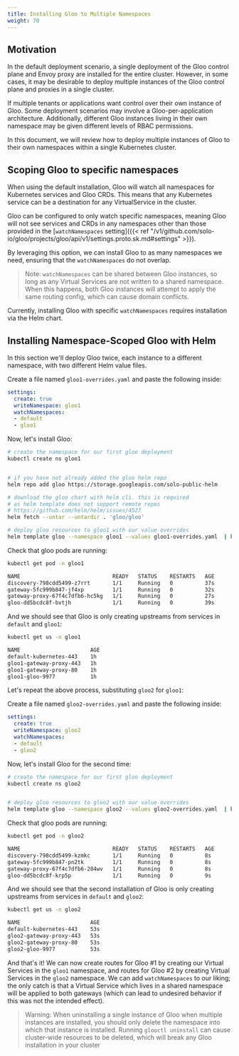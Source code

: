 ```yaml
---
title: Installing Gloo to Multiple Namespaces
weight: 70
---
```


## Motivation


In the default deployment scenario, a single deployment of the Gloo control plane and Envoy proxy are installed for the entire cluster. However, in some cases, it may be desirable to deploy multiple instances of the Gloo control plane and proxies in a single cluster.

If multiple tenants or applications want control over their own instance of Gloo. Some deployment scenarios may involve a Gloo-per-application architecture. Additionally, different Gloo instances living in their own namespace may be given different levels of RBAC permissions.

In this document, we will review how to deploy multiple instances of Gloo to their own namespaces within a single Kubernetes cluster. 

## Scoping Gloo to specific namespaces

When using the default installation, Gloo will watch all namespaces for Kubernetes services and Gloo CRDs. This means that any Kubernetes service can be a destination for any VirtualService in the cluster.

Gloo can be configured to only watch specific namespaces, meaning Gloo will not see services and CRDs in any namespaces other than those provided in the [`watchNamespaces` setting]({{< ref "/v1/github.com/solo-io/gloo/projects/gloo/api/v1/settings.proto.sk.md#settings" >}}).

By leveraging this option, we can install Gloo to as many namespaces we need, ensuring that the `watchNamespaces` do not overlap.

> Note: `watchNamespaces` can be shared between Gloo instances, so long as any Virtual Services are not written to a shared namespace. When this happens, both Gloo instances will attempt to apply the same routing config, which can cause domain conflicts.

Currently, installing Gloo with specific `watchNamespaces` requires installation via the Helm chart.

## Installing Namespace-Scoped Gloo with Helm

In this section we'll deploy Gloo twice, each instance to a different namespace, with two different Helm value files.

Create a file named `gloo1-overrides.yaml` and paste the following inside:

```yaml
settings:
  create: true
  writeNamespace: gloo1
  watchNamespaces:
  - default
  - gloo1
```

Now, let's install Gloo:

```bash
# create the namespace for our first gloo deployment
kubectl create ns gloo1


# if you have not already added the gloo helm repo
helm repo add gloo https://storage.googleapis.com/solo-public-helm

# download the gloo chart with helm cli. this is required 
# as helm template does not support remote repos
# https://github.com/helm/helm/issues/4527
helm fetch --untar --untardir . 'gloo/gloo'

# deploy gloo resources to gloo1 with our value overrides
helm template gloo --namespace gloo1 --values gloo1-overrides.yaml  | k apply -f - -n gloo1

```

Check that gloo pods are running: 

```bash
kubectl get pod -n gloo1
```

```bash
NAME                             READY   STATUS    RESTARTS   AGE
discovery-798cdd5499-z7rrt       1/1     Running   0          37s
gateway-5fc999b847-jf4xp         1/1     Running   0          32s
gateway-proxy-67f4c7dfb6-hc5kg   1/1     Running   0          27s
gloo-dd5bcdc8f-bvtjh             1/1     Running   0          39s
```

And we should see that Gloo is only creating upstreams from services in `default` and `gloo1`:

```bash
kubectl get us -n gloo1                                              
```

```bash
NAME                      AGE
default-kubernetes-443    1h
gloo1-gateway-proxy-443   1h
gloo1-gateway-proxy-80    1h
gloo1-gloo-9977           1h
```

Let's repeat the above process, substituting `gloo2` for `gloo1`:

Create a file named `gloo2-overrides.yaml` and paste the following inside:

```yaml
settings:
  create: true
  writeNamespace: gloo2
  watchNamespaces:
  - default
  - gloo2
```

Now, let's install Gloo for the second time:

```bash
# create the namespace for our first gloo deployment
kubectl create ns gloo2


# deploy gloo resources to gloo2 with our value overrides
helm template gloo --namespace gloo2 --values gloo2-overrides.yaml  | k apply -f - -n gloo2

```

Check that gloo pods are running: 

```bash
kubectl get pod -n gloo2
```

```bash
NAME                             READY   STATUS    RESTARTS   AGE
discovery-798cdd5499-kzmkc       1/1     Running   0          8s
gateway-5fc999b847-pn2tk         1/1     Running   0          8s
gateway-proxy-67f4c7dfb6-284wv   1/1     Running   0          8s
gloo-dd5bcdc8f-krp5p             1/1     Running   0          9s
```

And we should see that the second installation of Gloo is only creating upstreams from services in `default` and `gloo2`:

```bash
kubectl get us -n gloo2
```

```bash
NAME                      AGE
default-kubernetes-443    53s
gloo2-gateway-proxy-443   53s
gloo2-gateway-proxy-80    53s
gloo2-gloo-9977           53s
```

And that's it! We can now create routes for Gloo #1 by creating our Virtual Services in the `gloo1` namespace, and routes for Gloo #2 by creating Virtual Services in the `gloo2` namespace. We can add `watchNamespaces` to our liking; the only catch is that a Virtual Service which lives in a shared namespace will be applied to both gateways (which can lead to undesired behavior if this was not the intended effect).

> Warning: When uninstalling a single instance of Gloo when multiple instances are installed, you should only delete the namespace into which that instance is installed. Running `glooctl uninstall` can cause cluster-wide resources to be deleted, which will break any Gloo installation in your cluster
